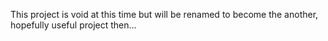 This project is void at this time but will be renamed to become the another, hopefully useful project then...
